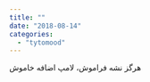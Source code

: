 ```yaml
---
title: ""
date: "2018-08-14"
categories: 
  - "tytomood"
---
```


هرگز نشه فراموش، لامپ اضافه خاموش
